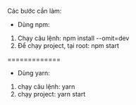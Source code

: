 Các bước cần làm:

- Dùng npm:
1. Chạy câu lệnh:  npm install --omit=dev
2. Để chạy project, tại root: npm start

=============

- Dùng yarn:
1. chạy câu lệnh: yarn
2. chạy project: yarn start